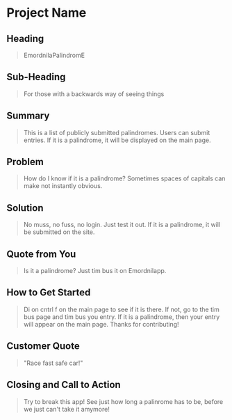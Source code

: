 # Project Name #

<!-- 
> This material was originally posted [here](http://www.quora.com/What-is-Amazons-approach-to-product-development-and-product-management). It is reproduced here for posterities sake.

There is an approach called "working backwards" that is widely used at Amazon. They work backwards from the customer, rather than starting with an idea for a product and trying to bolt customers onto it. While working backwards can be applied to any specific product decision, using this approach is especially important when developing new products or features.

For new initiatives a product manager typically starts by writing an internal press release announcing the finished product. The target audience for the press release is the new/updated product's customers, which can be retail customers or internal users of a tool or technology. Internal press releases are centered around the customer problem, how current solutions (internal or external) fail, and how the new product will blow away existing solutions.

If the benefits listed don't sound very interesting or exciting to customers, then perhaps they're not (and shouldn't be built). Instead, the product manager should keep iterating on the press release until they've come up with benefits that actually sound like benefits. Iterating on a press release is a lot less expensive than iterating on the product itself (and quicker!).

If the press release is more than a page and a half, it is probably too long. Keep it simple. 3-4 sentences for most paragraphs. Cut out the fat. Don't make it into a spec. You can accompany the press release with a FAQ that answers all of the other business or execution questions so the press release can stay focused on what the customer gets. My rule of thumb is that if the press release is hard to write, then the product is probably going to suck. Keep working at it until the outline for each paragraph flows. 

Oh, and I also like to write press-releases in what I call "Oprah-speak" for mainstream consumer products. Imagine you're sitting on Oprah's couch and have just explained the product to her, and then you listen as she explains it to her audience. That's "Oprah-speak", not "Geek-speak".

Once the project moves into development, the press release can be used as a touchstone; a guiding light. The product team can ask themselves, "Are we building what is in the press release?" If they find they're spending time building things that aren't in the press release (overbuilding), they need to ask themselves why. This keeps product development focused on achieving the customer benefits and not building extraneous stuff that takes longer to build, takes resources to maintain, and doesn't provide real customer benefit (at least not enough to warrant inclusion in the press release).
 -->
 
## Heading ##
  > EmordnilaPalindromE

## Sub-Heading ##
  > For those with a backwards way of seeing things

## Summary ##
  > This is a list of publicly submitted palindromes.  Users can submit entries.  If it is a palindrome, it will be displayed on the main page.  

## Problem ##
  > How do I know if it is a palindrome?  Sometimes spaces of capitals can make not instantly obvious.   

## Solution ##
  > No muss, no fuss, no login.  Just test it out.  If it is a palindrome, it will be submitted on the site.  

## Quote from You ##
  > Is it a palindrome?  Just tim bus it on Emordnilapp. 

## How to Get Started ##
  > Di on cntrl f on the main page to see if it is there.  If not, go to the tim bus page and tim bus you entry.  If it is a palindrome, then your entry will appear on the main page.  Thanks for contributing!

## Customer Quote ##
  > "Race fast safe car!"

## Closing and Call to Action ##
  > Try to break this app!  See just how long a palinrome has to be, before we just can't take it amymore!
